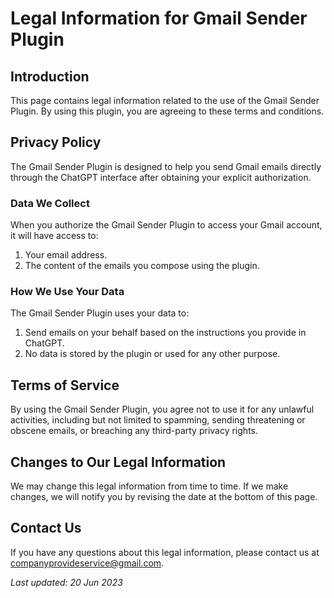 # Legal Information for Gmail Sender Plugin

## Introduction

This page contains legal information related to the use of the Gmail Sender Plugin. By using this plugin, you are agreeing to these terms and conditions.

## Privacy Policy

The Gmail Sender Plugin is designed to help you send Gmail emails directly through the ChatGPT interface after obtaining your explicit authorization. 

### Data We Collect

When you authorize the Gmail Sender Plugin to access your Gmail account, it will have access to:

1. Your email address.
2. The content of the emails you compose using the plugin.

### How We Use Your Data

The Gmail Sender Plugin uses your data to:

1. Send emails on your behalf based on the instructions you provide in ChatGPT.
2. No data is stored by the plugin or used for any other purpose.

## Terms of Service

By using the Gmail Sender Plugin, you agree not to use it for any unlawful activities, including but not limited to spamming, sending threatening or obscene emails, or breaching any third-party privacy rights.

## Changes to Our Legal Information

We may change this legal information from time to time. If we make changes, we will notify you by revising the date at the bottom of this page.

## Contact Us

If you have any questions about this legal information, please contact us at companyprovideservice@gmail.com.

_Last updated: 20 Jun 2023_

